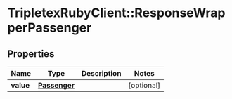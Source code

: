 # TripletexRubyClient::ResponseWrapperPassenger

## Properties
Name | Type | Description | Notes
------------ | ------------- | ------------- | -------------
**value** | [**Passenger**](Passenger.md) |  | [optional] 


